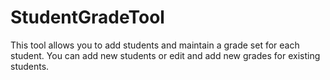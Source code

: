 # StudentGradeTool
This tool allows you to add students and maintain a grade set for each student. You can add new students or edit and add new grades for existing students.
